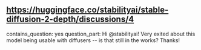 ## https://huggingface.co/stabilityai/stable-diffusion-2-depth/discussions/4

contains_question: yes
question_part: Hi @stabilityai! Very exited about this model being usable with diffusers -- is that still in the works? Thanks!